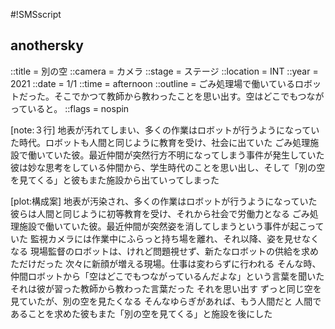 #!SMSscript

## anothersky

::title = 別の空
::camera = カメラ
::stage = ステージ
::location = INT
::year = 2021
::date = 1/1
::time = afternoon
::outline = ごみ処理場で働いているロボットだった。そこでかつて教師から教わったことを思い出す。空はどこでもつながっていると。
::flags = nospin

[note:３行]
地表が汚れてしまい、多くの作業はロボットが行うようになっていた時代。ロボットも人間と同じように教育を受け、社会に出ていた
ごみ処理施設で働いていた彼。最近仲間が突然行方不明になってしまう事件が発生していた
彼は妙な思考をしている仲間から、学生時代のことを思い出し、そして「別の空を見てくる」と彼もまた施設から出ていってしまった

[plot:構成案]
地表が汚染され、多くの作業はロボットが行うようになっていた
彼らは人間と同じように初等教育を受け、それから社会で労働力となる
ごみ処理施設で働いていた彼。最近仲間が突然姿を消してしまうという事件が起こっていた
監視カメラには作業中にふらっと持ち場を離れ、それ以降、姿を見せなくなる
現場監督のロボットは、けれど問題視せず、新たなロボットの供給を求めただけだった
次々に新顔が増える現場。仕事は変わらずに行われる
そんな時、仲間ロボットから「空はどこでもつながっているんだよな」という言葉を聞いた
それは彼が習った教師から教わった言葉だった
それを思い出す
ずっと同じ空を見ていたが、別の空を見たくなる
そんなゆらぎがあれば、もう人間だと
人間であることを求めた彼もまた「別の空を見てくる」と施設を後にした
